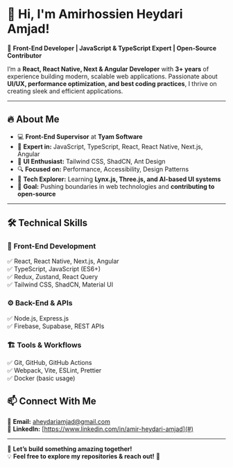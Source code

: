# 👋 Hi, I'm Amirhossien Heydari Amjad!

🚀 **Front-End Developer | JavaScript & TypeScript Expert | Open-Source Contributor**  

I’m a **React, React Native, Next & Angular Developer** with **3+ years** of experience building modern, scalable web applications. Passionate about **UI/UX, performance optimization, and best coding practices**, I thrive on creating sleek and efficient applications.  

---

## 🔥 **About Me**  

- 💻 **Front-End Supervisor** at **Tyam Software**  
- 🚀 **Expert in:** JavaScript, TypeScript, React, React Native, Next.js, Angular  
- 🎨 **UI Enthusiast:** Tailwind CSS, ShadCN, Ant Design  
- 🔍 **Focused on:** Performance, Accessibility, Design Patterns  
- 🔧 **Tech Explorer:** Learning **Lynx.js, Three.js, and AI-based UI systems**  
- 🎯 **Goal:** Pushing boundaries in web technologies and **contributing to open-source**  

---

## 🛠 **Technical Skills**  

### 📌 **Front-End Development**  
✅ React, React Native, Next.js, Angular  
✅ TypeScript, JavaScript (ES6+)  
✅ Redux, Zustand, React Query  
✅ Tailwind CSS, ShadCN, Material UI  

### ⚙️ **Back-End & APIs**  
✅ Node.js, Express.js  
✅ Firebase, Supabase, REST APIs  

### 🏗 **Tools & Workflows**  
✅ Git, GitHub, GitHub Actions  
✅ Webpack, Vite, ESLint, Prettier  
✅ Docker (basic usage)  

## 📫 **Connect With Me**  

📧 **Email:** aheydariamjad@gmail.com  
💼 **LinkedIn:** [https://www.linkedin.com/in/amir-heydari-amjad](#)    

---

🌟 **Let’s build something amazing together!**  
💡 **Feel free to explore my repositories & reach out!** 🚀
